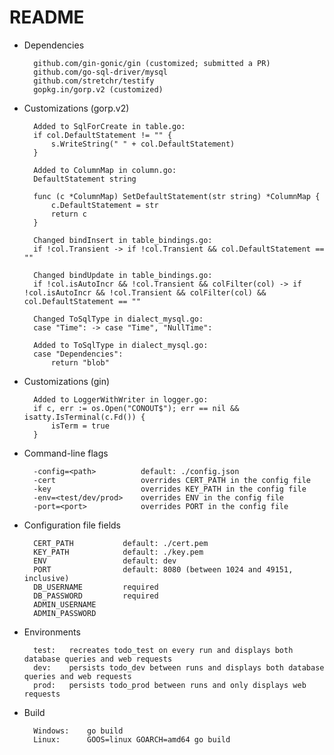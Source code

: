# README

* Dependencies

        github.com/gin-gonic/gin (customized; submitted a PR)
        github.com/go-sql-driver/mysql
        github.com/stretchr/testify
        gopkg.in/gorp.v2 (customized)
        
* Customizations (gorp.v2)

        Added to SqlForCreate in table.go:
        if col.DefaultStatement != "" {
        	s.WriteString(" " + col.DefaultStatement)
        }
        
        Added to ColumnMap in column.go:
        DefaultStatement string
        
        func (c *ColumnMap) SetDefaultStatement(str string) *ColumnMap {
        	c.DefaultStatement = str
        	return c
        }
        
        Changed bindInsert in table_bindings.go:
        if !col.Transient -> if !col.Transient && col.DefaultStatement == ""
        
        Changed bindUpdate in table_bindings.go:
        if !col.isAutoIncr && !col.Transient && colFilter(col) -> if !col.isAutoIncr && !col.Transient && colFilter(col) && col.DefaultStatement == ""
        
        Changed ToSqlType in dialect_mysql.go:
        case "Time": -> case "Time", "NullTime":
        
        Added to ToSqlType in dialect_mysql.go:
        case "Dependencies":
        	return "blob"
        	
* Customizations (gin)

        Added to LoggerWithWriter in logger.go:
        if c, err := os.Open("CONOUT$"); err == nil && isatty.IsTerminal(c.Fd()) {
        	isTerm = true
        }

* Command-line flags

        -config=<path>          default: ./config.json
        -cert                   overrides CERT_PATH in the config file
        -key                    overrides KEY_PATH in the config file
        -env=<test/dev/prod>    overrides ENV in the config file
        -port=<port>            overrides PORT in the config file
        
* Configuration file fields

        CERT_PATH           default: ./cert.pem
        KEY_PATH            default: ./key.pem
        ENV                 default: dev
        PORT                default: 8080 (between 1024 and 49151, inclusive)
        DB_USERNAME         required
        DB_PASSWORD         required
        ADMIN_USERNAME
        ADMIN_PASSWORD
        
* Environments

        test:   recreates todo_test on every run and displays both database queries and web requests
        dev:    persists todo_dev between runs and displays both database queries and web requests
        prod:   persists todo_prod between runs and only displays web requests

* Build

        Windows:    go build
        Linux:      GOOS=linux GOARCH=amd64 go build
        